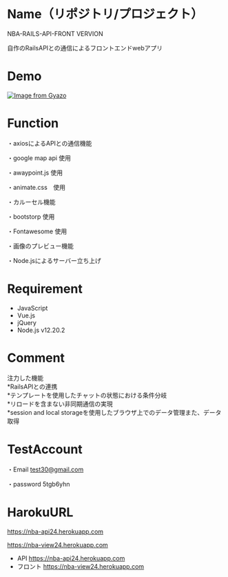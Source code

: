 # Name（リポジトリ/プロジェクト）
 
NBA-RAILS-API-FRONT VERVION

自作のRailsAPIとの通信によるフロントエンドwebアプリ

# Demo
 
[![Image from Gyazo](https://i.gyazo.com/0f6bb2a48fb4beaf26087d5de62bd876.jpg)](https://gyazo.com/0f6bb2a48fb4beaf26087d5de62bd876)
 
# Function
 
・axiosによるAPIとの通信機能

・google map api 使用

・awaypoint.js 使用
 
・animate.css　使用

・カルーセル機能 

・bootstorp 使用

・Fontawesome 使用

・画像のプレビュー機能 

・Node.jsによるサーバー立ち上げ
 
# Requirement

* JavaScript 
* Vue.js 
* jQuery
* Node.js v12.20.2


# Comment
 
 注力した機能  
  *RailsAPIとの連携  
  *テンプレートを使用したチャットの状態における条件分岐  
  *リロードを含まない非同期通信の実現  
  *session and local storageを使用したブラウザ上でのデータ管理また、データ取得

# TestAccount 

・Email test30@gmail.com

・password 5tgb6yhn
 
# HarokuURL 

https://nba-api24.herokuapp.com 

https://nba-view24.herokuapp.com 

* API https://nba-api24.herokuapp.com 
* フロント https://nba-view24.herokuapp.com 
